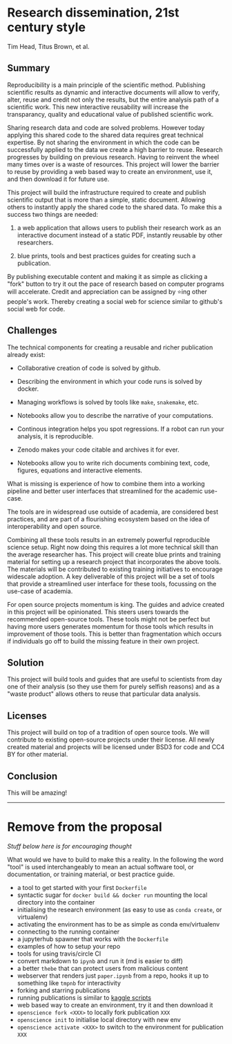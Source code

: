 # Research dissemination, 21st century style

Tim Head, Titus Brown, et al.


## Summary

Reproducibility is a main principle of the scientific
method. Publishing scientific results as dynamic and interactive
documents will allow to verify, alter, reuse and credit not only the
results, but the entire analysis path of a scientific work. This new
interactive reusability will increase the transparancy, quality and
educational value of published scientific work.

Sharing research data and code are solved problems. However today
applying this shared code to the shared data requires great technical
expertise.  By not sharing the environment in which the code can be
successfully applied to the data we create a high barrier to
reuse. Research progresses by building on previous research. Having to
reinvent the wheel many times over is a waste of resources. This
project will lower the barrier to reuse by providing a web based way
to create an environment, use it, and then download it for future use.

This project will build the infrastructure required to create and
publish scientific output that is more than a simple, static
document. Allowing others to instantly apply the shared code to the
shared data. To make this a success two things are needed:

1) a web application that allows users to publish their research work
   as an interactive document instead of a static PDF, instantly
   reusable by other researchers.

2) blue prints, tools and best practices guides for creating such a
   publication. 

By publishing executable content and making it as simple as clicking
a "fork" button to try it out the pace of research based on computer
programs will accelerate. Credit and appreciation can be assigned by
:star:ing other people's work. Thereby creating a social web for
science similar to github's social web for code.



## Challenges

The technical
components for creating a reusable and richer publication already
exist:

* Collaborative creation of code is solved by github.

* Describing the environment in which your code runs is solved by
  docker.

* Managing workflows is solved by tools like `make`, `snakemake`, etc.

* Notebooks allow you to describe the narrative of your computations.

* Continous integration helps you spot regressions. If a robot can run
  your analysis, it is reproducible.

* Zenodo makes your code citable and archives it for ever.

* Notebooks allow you to write rich documents combining text, code,
  figures, equations and interactive elements.

What is missing is experience of how to combine them into a working
pipeline and better user interfaces that streamlined for the academic
use-case.

The tools are in widespread use outside of academia, are considered
best practices, and are part of a flourishing ecosystem based on the
idea of interoperability and open source.

Combining all these tools results in an extremely powerful reproducible
science setup. Right now doing this requires a lot more technical
skill than the average researcher has. This project will create blue
prints and training material for setting up a research project that
incorporates the above tools. The materials will be contributed to
existing training initiatives to encourage widescale adoption. A key
deliverable of this project will be a set of tools that provide
a streamlined user interface for these tools, focussing on the
use-case of academia.

For open source projects momentum is king. The guides and advice
created in this project will be opinionated. This steers users towards
the recommended open-source tools. These tools might not be perfect
but having more users generates momentum for those tools which results
in improvement of those tools. This is better than fragmentation which
occurs if individuals go off to build the missing feature in their own
project.


## Solution

This project will build tools and guides that are useful to scientists
from day one of their analysis (so they use them for purely selfish
reasons) and as a "waste product" allows others to reuse that
particular data analysis.


## Licenses

This project will build on top of a tradition of open source tools. We
will contribute to existing open-source projects under their license. All
newly created material and projects will be licensed under BSD3 for code
and CC4 BY for other material.


## Conclusion

This will be amazing!


------------------

# Remove from the proposal

*Stuff below here is for encouraging thought*

What would we have to build to make this a reality. In the following
the word "tool" is used interchangeably to mean an actual software
tool, or documentation, or training material, or best practice guide.

* a tool to get started with your first `Dockerfile`
* syntactic sugar for `docker build && docker run` mounting the
  local directory into the container
* initialising the research environment (as easy to use as `conda
  create`, or virtualenv)
* activating the environment has to be as simple as conda
  env/virtualenv
* connecting to the running container
* a jupyterhub spawner that works with the `Dockerfile`
* examples of how to setup your repo
* tools for using travis/circle CI
* convert markdown to `ipynb` and run it (md is easier to diff)
* a better `thebe` that can protect users from malicious content
* webserver that renders just `paper.ipynb` from a repo, hooks it up
  to something like `tmpnb` for interactivity
* forking and starring publications
* running publications is similar to [kaggle scripts](https://www.kaggle.com/scripts)
* web based way to create an environment, try it and then
  download it
* `openscience fork <XXX>` to locally fork publication `XXX`
* `openscience init` to initialise local directory with new env
* `openscience activate <XXX>` to switch to the environment
  for publication `XXX`
